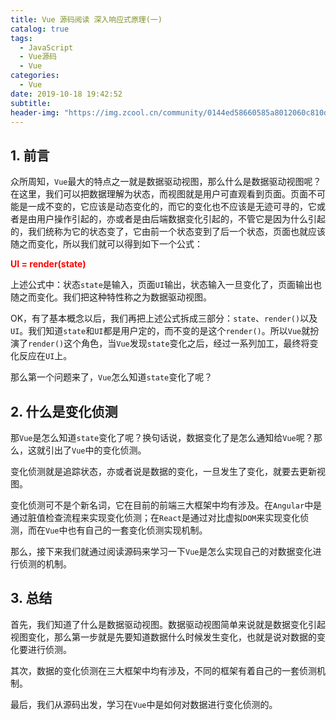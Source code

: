 ```yaml
---
title: Vue 源码阅读 深入响应式原理(一) 
catalog: true
tags:
  - JavaScript
  - Vue源码
  - Vue
categories:
  - Vue
date: 2019-10-18 19:42:52
subtitle:
header-img: "https://img.zcool.cn/community/0144ed58660585a8012060c810d41f.jpg@2o.jpg"
---
```



## 1. 前言

众所周知，`Vue`最大的特点之一就是数据驱动视图，那么什么是数据驱动视图呢？在这里，我们可以把数据理解为状态，而视图就是用户可直观看到页面。页面不可能是一成不变的，它应该是动态变化的，而它的变化也不应该是无迹可寻的，它或者是由用户操作引起的，亦或者是由后端数据变化引起的，不管它是因为什么引起的，我们统称为它的状态变了，它由前一个状态变到了后一个状态，页面也就应该随之而变化，所以我们就可以得到如下一个公式：

<font color="red">**UI = render(state)**</font>

上述公式中：状态`state`是输入，页面`UI`输出，状态输入一旦变化了，页面输出也随之而变化。我们把这种特性称之为数据驱动视图。

OK，有了基本概念以后，我们再把上述公式拆成三部分：`state`、`render()`以及`UI`。我们知道`state`和`UI`都是用户定的，而不变的是这个`render()`。所以`Vue`就扮演了`render()`这个角色，当`Vue`发现`state`变化之后，经过一系列加工，最终将变化反应在`UI`上。

那么第一个问题来了，`Vue`怎么知道`state`变化了呢？

## 2. 什么是变化侦测

那`Vue`是怎么知道`state`变化了呢？换句话说，数据变化了是怎么通知给`Vue`呢？那么，这就引出了`Vue`中的变化侦测。

变化侦测就是追踪状态，亦或者说是数据的变化，一旦发生了变化，就要去更新视图。

变化侦测可不是个新名词，它在目前的前端三大框架中均有涉及。在`Angular`中是通过脏值检查流程来实现变化侦测；在`React`是通过对比虚拟`DOM`来实现变化侦测，而在`Vue`中也有自己的一套变化侦测实现机制。

那么，接下来我们就通过阅读源码来学习一下`Vue`是怎么实现自己的对数据变化进行侦测的机制。

## 3. 总结

首先，我们知道了什么是数据驱动视图。数据驱动视图简单来说就是数据变化引起视图变化，那么第一步就是先要知道数据什么时候发生变化，也就是说对数据的变化要进行侦测。

其次，数据的变化侦测在三大框架中均有涉及，不同的框架有着自己的一套侦测机制。

最后，我们从源码出发，学习在`Vue`中是如何对数据进行变化侦测的。
